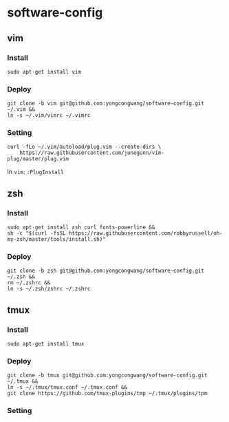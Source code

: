 # software-config

## vim

### Install
```
sudo apt-get install vim
```

### Deploy
```
git clone -b vim git@github.com:yongcongwang/software-config.git ~/.vim && 
ln -s ~/.vim/vimrc ~/.vimrc
```

### Setting
```
curl -fLo ~/.vim/autoload/plug.vim --create-dirs \
    https://raw.githubusercontent.com/junegunn/vim-plug/master/plug.vim
```

In `vim`:
`:PlugInstall`


## zsh

### Install
```
sudo apt-get install zsh curl fonts-powerline &&
sh -c "$(curl -fsSL https://raw.githubusercontent.com/robbyrussell/oh-my-zsh/master/tools/install.sh)"
```

### Deploy
```
git clone -b zsh git@github.com:yongcongwang/software-config.git ~/.zsh && 
rm ~/.zshrc &&
ln -s ~/.zsh/zshrc ~/.zshrc
```

## tmux
### Install
```
sudo apt-get install tmux
```

### Deploy
```
git clone -b tmux git@github.com:yongcongwang/software-config.git ~/.tmux && 
ln -s ~/.tmux/tmux.conf ~/.tmux.conf &&
git clone https://github.com/tmux-plugins/tmp ~/.tmux/plugins/tpm
```

### Setting
